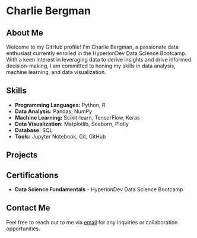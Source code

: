 # Charlie Bergman

## About Me

Welcome to my GitHub profile! I'm Charlie Bergman, a passionate data enthusiast currently enrolled in the HyperionDev Data Science Bootcamp. With a keen interest in leveraging data to derive insights and drive informed decision-making, I am committed to honing my skills in data analysis, machine learning, and data visualization.

## Skills

- **Programming Languages:** Python, R
- **Data Analysis:** Pandas, NumPy
- **Machine Learning:** Scikit-learn, TensorFlow, Keras
- **Data Visualization:** Matplotlib, Seaborn, Plotly
- **Database:** SQL
- **Tools:** Jupyter Notebook, Git, GitHub

## Projects

## Certifications

- **Data Science Fundamentals** - HyperionDev Data Science Bootcamp

## Contact Me

Feel free to reach out to me via [email](mailto:charlie.bergman@example.com) for any inquiries or collaboration opportunities.
